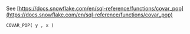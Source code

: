See [https://docs.snowflake.com/en/sql-reference/functions/covar_pop](https://docs.snowflake.com/en/sql-reference/functions/covar_pop)
```
COVAR_POP( y , x )
```
